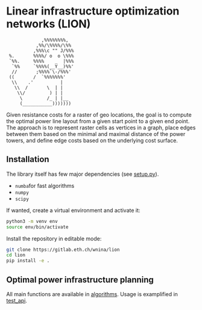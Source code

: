# Linear infrastructure optimization networks (LION)


    
                 ,%%%%%%%%,
               ,%%/\%%%%/\%%
              ,%%%\c "" J/%%%
     %.       %%%%/ o  o \%%%
     `%%.     %%%%    _  |%%%
      `%%     `%%%%(__Y__)%%'
      //       ;%%%%`\-/%%%'
     ((       /  `%%%%%%%'
      \\    .'          |
       \\  /       \  | |
        \\/         ) | |
         \         /_ | |__
         (___________)))))))
    


Given resistance costs for a raster of geo locations, the goal is to compute the optimal power line layout from a given start point to a given end point. The approach is to represent raster cells as vertices in a graph, place edges between them based on the minimal and maximal distance of the power towers, and define edge costs based on the underlying cost surface.

## Installation

The library itself has few major dependencies (see [setup.py](setup.py)). 
* `numba`for fast algorithms
* `numpy`
* `scipy`

If wanted, create a virtual environment and activate it:

```sh
python3 -m venv env
source env/bin/activate
```

Install the repository in editable mode:

```sh
git clone https://gitlab.eth.ch/wnina/lion
cd lion
pip install -e .
```

## Optimal power infrastructure planning

All main functions are available in [algorithms](lion/algorithms.py). Usage is examplified in [test_api](lion/tests/test_api.py).



